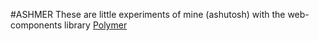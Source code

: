 #ASHMER
These are little experiments of mine (ashutosh) with the web-components library [Polymer]("https://www.polymer-project.org")

